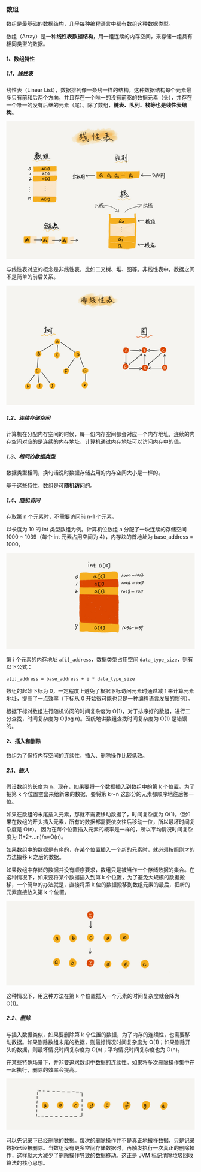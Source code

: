### 数组

数组是最基础的数据结构，几乎每种编程语言中都有数组这种数据类型。

数组（Array）是一种**线性表数据结构**，用一组连续的内存空间，来存储一组具有相同类型的数据。

#### 1、数组特性

##### 1.1、线性表

线性表（Linear List），数据排列像一条线一样的结构。这种数据结构每个元素最多只有前和后两个方向，并且存在一个唯一的没有前驱的数据元素（头），并存在一个唯一的没有后继的元素（尾）。除了数组，**链表、队列、栈等也是线性表结构**。

![img](/assets/b6b71ec46935130dff5c4b62cf273477.jpg)

与线性表对应的概念是非线性表，比如二叉树、堆、图等。非线性表中，数据之间不是简单的前后关系。

![img](/assets/6ebf42641b5f98f912d36f6bf86f6569.jpg)

##### 1.2、连续存储空间

计算机在分配内存空间的时候，每一份内存空间都会对应一个内存地址，连续的内存空间对应的是连续的内存地址，计算机通过内存地址可以访问内存中的值。

##### 1.3、相同的数据类型

数据类型相同，换句话说时数据存储占用的内存空间大小是一样的。

基于这些特性，数组是**可随机访问**的。

##### 1.4、随机访问

存取第 n 个元素时，不需要访问前 n-1 个元素。

以长度为 10 的 int 类型数组为例。计算机位数组 a 分配了一块连续的存储空间 1000 ~ 1039（每个 int 元素占用空间为 4），内存块的首地址为 base_address = 1000。

![img](/assets/98df8e702b14096e7ee4a5141260cdc4.jpg)

第 i 个元素的内存地址 `a[i]_address`，数据类型占用空间 `data_type_size`，则有以下公式：

```
a[i]_address = base_address + i * data_type_size
```

数组的起始下标为 0，一定程度上避免了根据下标访问元素时通过减 1 来计算元素地址，提高了一点效率（下标从 0 开始很可能也只是一种编程语言发展的惯例）。

根据下标对数组进行随机访问的时间复杂度为 O(1)，对于排序好的数组，进行二分查找，时间复杂度为 O(log n)。笼统地讲数组查找时间复杂度为 O(1) 是错误的。

#### 2、插入和删除

数组为了保持内存空间的连续性，插入、删除操作比较低效。

##### 2.1、插入

假设数组的长度为 n，现在，如果要将一个数据插入到数组中的第 k 个位置。为了把第 k 个位置空出来给新来的数据，要将第 k～n 这部分的元素都顺序地往后挪一位。

如果在数组的末尾插入元素，那就不需要移动数据了，时间复杂度为 O(1)。但如果在数组的开头插入元素，所有的数据都需要依次往后移动一位，所以最坏时间复杂度是 O(n)。 因为在每个位置插入元素的概率是一样的，所以平均情况时间复杂度为 (1+2+...n)/n=O(n)。

如果数组中的数据是有序的，在某个位置插入一个新的元素时，就必须按照刚才的方法搬移 k 之后的数据。

如果数组中存储的数据并没有顺序要求，数组只是被当作一个存储数据的集合。在这种情况下，如果要将某个数据插入到第 k 个位置，为了避免大规模的数据搬移，一个简单的办法就是，直接将第 k 位的数据搬移到数组元素的最后，把新的元素直接放入第 k 个位置。

![img](/assets/3f70b4ad9069ec568a2caaddc231b7dc.jpg)

这种情况下，用这种方法在第 k 个位置插入一个元素的时间复杂度就会降为 O(1)。

##### 2.2、删除

与插入数据类似，如果要删除第 k 个位置的数据，为了内存的连续性，也需要移动数据。如果删除数组末尾的数据，则最好情况时间复杂度为 O(1)；如果删除开头的数据，则最坏情况时间复杂度为 O(n)；平均情况时间复杂度也为 O(n)。

在某些特殊场景下，并非要追求数组中数据的连续性。如果将多次删除操作集中在一起执行，删除的效率会提高。

![img](/assets/b69b8c5dbf6248649ddab7d3e7cfd7e5.jpg)

可以先记录下已经删除的数据。每次的删除操作并不是真正地搬移数据，只是记录数据已经被删除。当数组没有更多空间存储数据时，再触发执行一次真正的删除操作，这样就大大减少了删除操作导致的数据移动。这正是 JVM 标记清除垃圾回收算法的核心思想。